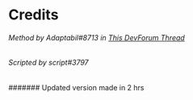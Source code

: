 # Credits

###### Method by Adaptabil#8713 in [This DevForum Thread](https://devforum.roblox.com/t/cel-toon-shading-effect-using-forcefield/524315)
###### Scripted by script#3797


####### Updated version made in 2 hrs
